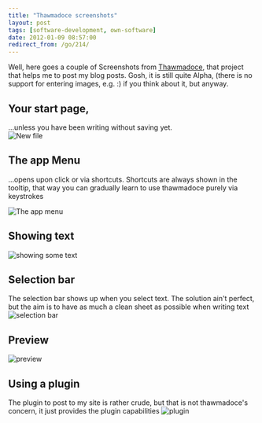 ```yaml
---
title: "Thawmadoce screenshots"
layout: post
tags: [software-development, own-software]
date: 2012-01-09 08:57:00
redirect_from: /go/214/
---
```


Well, here goes a couple of Screenshots from [Thawmadoce][1], that project 
that helps me to post my blog posts. Gosh, it is still quite Alpha, (there is no support for entering images, e.g. :) if you think about it, but anyway.

## Your start page, 
...unless you have been writing without saving yet.<br>
![New file](/public/assets/thawmadoce_screenshots/thaw_scr1.png "New file")

## The app Menu 
...opens upon click or via shortcuts. Shortcuts are always shown in the tooltip, that way you can gradually learn to use thawmadoce purely via keystrokes

![The app menu](/public/assets/thawmadoce_screenshots/thaw_scr2.png "The app menu")

## Showing text
![showing some text](/public/assets/thawmadoce_screenshots/thaw_scr3.png "showing some text")

## Selection bar
The selection bar shows up when you select text. The solution ain't perfect, but the aim is to have as much a clean sheet as possible when writing text
![selection bar](/public/assets/thawmadoce_screenshots/thaw_scr4.png "selection bar")

## Preview
![preview](/public/assets/thawmadoce_screenshots/thaw_scr5.png "preview")

## Using a plugin
The plugin to post to my site is rather crude, but that is not thawmadoce's concern, it just provides the plugin capabilities
![plugin](/public/assets/thawmadoce_screenshots/thaw_scr6.png "plugin")



  [1]: https://github.com/flq/Thawmadoce